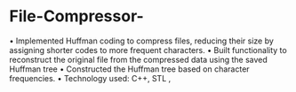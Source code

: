 # File-Compressor-
•	Implemented Huffman coding to compress files, reducing their size by assigning shorter codes to more frequent characters.
•	Built functionality to reconstruct the original file from the compressed data using the saved Huffman tree
•	Constructed the Huffman tree based on character frequencies.
•	Technology used: C++, STL ,
